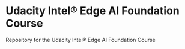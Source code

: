 # Udacity Intel® Edge AI Foundation Course
Repository for the Udacity Intel® Edge AI Foundation Course
